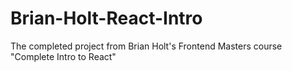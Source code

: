 # Brian-Holt-React-Intro
The completed project from Brian Holt's Frontend Masters course "Complete Intro to React"
